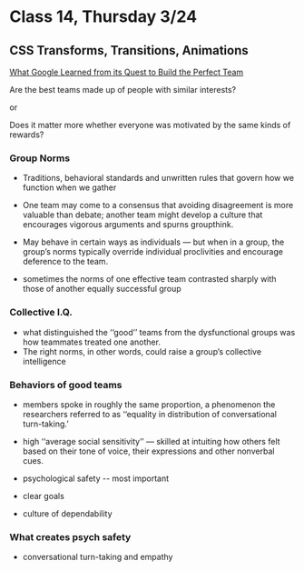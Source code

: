 # Class 14, Thursday 3/24

## CSS Transforms, Transitions, Animations

[What Google Learned from its Quest to Build the Perfect Team](https://www.nytimes.com/2016/02/28/magazine/what-google-learned-from-its-quest-to-build-the-perfect-team.html)

Are the best teams made up of people with similar interests?

or 

Does it matter more whether everyone was motivated by the same kinds of rewards?

### Group Norms

- Traditions, behavioral standards and unwritten rules that govern how we function when we gather
- One team may come to a consensus that avoiding disagreement is more valuable than debate; another team might develop a culture that encourages vigorous arguments and spurns groupthink.

- May behave in certain ways as individuals — but when in a group, the group’s norms typically override individual proclivities and encourage deference to the team.

- sometimes the norms of one effective team contrasted sharply with those of another equally successful group

### Collective I.Q.

- what distinguished the ‘‘good’’ teams from the dysfunctional groups was how teammates treated one another. 
- The right norms, in other words, could raise a group’s collective intelligence

### Behaviors of good teams

- members spoke in roughly the same proportion, a phenomenon the researchers referred to as ‘‘equality in distribution of conversational turn-taking.’

- high ‘‘average social sensitivity’’ — skilled at intuiting how others felt based on their tone of voice, their expressions and other nonverbal cues.

- psychological safety -- most important

- clear goals

- culture of dependability

### What creates psych safety

- conversational turn-taking and empathy